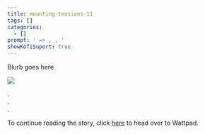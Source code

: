 ```yaml
---
title: mounting-tensions-11
tags: []
categories:
  - []
prompt: ' => , , '
showKofiSuport: true
---
```

Blurb goes here<!-- more -->

<div class="center">

[![](/images/covers/mounting-tensions.png "")](https://www.wattpad.com/...)

</div>



<div class="center story-ellipses">

.</br>
.</br>
.</br>

</div>

<div>

To continue reading the story, click [here](https://www.wattpad.com/...) to head over to Wattpad.

</div>